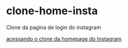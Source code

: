 # clone-home-insta

Clone da pagina de login do instagram

<a href="https://vieirajeff.github.io/clone-home-insta/clone%20home%20insta/index.html"> acessando o clone da homepage do Instagram</a>
